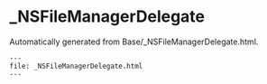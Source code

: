 
# _NSFileManagerDelegate

Automatically generated from Base/_NSFileManagerDelegate.html.

``` {raw} html
---
file: _NSFileManagerDelegate.html
---
```
